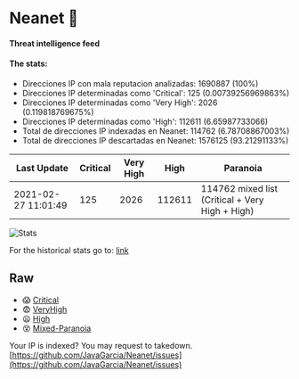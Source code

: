 # Neanet :hocho:
#### Threat intelligence feed
#### The stats:

- Direcciones IP con mala reputacion analizadas: 1690887 (100%)
- Direcciones IP determinadas como 'Critical':  125 (0.00739256969863%)
- Direcciones IP determinadas como 'Very High':  2026 (0.119818769675%)
- Direcciones IP determinadas como 'High':  112611 (6.65987733066)
- Total de direcciones IP indexadas en Neanet:  114762 (6.78708867003%)
- Total de direcciones IP descartadas en Neanet:  1576125 (93.21291133%)

| Last Update | Critical | Very High | High | Paranoia |
| --- | --- | --- | --- | --- |
| 2021-02-27 11:01:49 | 125 | 2026 | 112611 | 114762 mixed list (Critical + Very High + High)|

![Stats](https://docs.google.com/spreadsheets/d/e/2PACX-1vSnaNMIXVabIpDJjufMlzH7poXnshF3mgd8Is1g9ytUEzVsP5my4Trn8f-xkoLLQ38xpL3HtmUexLo6/pubchart?oid=501124687&format=image)

For the historical stats go to: [link](/stats.csv)
## Raw
- :scream: [Critical](https://raw.githubusercontent.com/JavaGarcia/Neanet/master/blacklists/neanet_critical.txt)
- :fearful: [VeryHigh](https://raw.githubusercontent.com/JavaGarcia/Neanet/master/blacklists/neanet_veryHigh.txtt)
- :frowning: [High](https://raw.githubusercontent.com/JavaGarcia/Neanet/master/blacklists/neanet_high.txt)
- :dizzy_face: [Mixed-Paranoia](https://raw.githubusercontent.com/JavaGarcia/Neanet/master/blacklists/neanet_all.txt)


Your IP is indexed? You may request to takedown. [https://github.com/JavaGarcia/Neanet/issues](https://github.com/JavaGarcia/Neanet/issues)



















































































































































































































































































































































































































































































































































































































































































































































































































































































































































































































































































































































































































































































































































































































































































































































































































































































































































































































































































































































































































































































































































































































































































































































































































































































































































































































































































































































































































































































































































































































































































































































































































































































































































































































































































































































































































































































































































































































































































































































































































































































































































































































































































































































































































































































































































































































































































